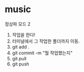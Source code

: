# music
정상파 모드 2

1. 작업을 한다! 
2. 터미널에서 그 작업한 폴더까지 이동.
3. git add .
4. git commit -m "뭘 작업했는지"
5. git pull
6. git push
